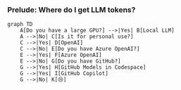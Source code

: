 ### Prelude: Where do I get LLM tokens?

```mermaid {scale: 0.9}
graph TD
    A[Do you have a large GPU?] -->|Yes| B[Local LLM]
    A -->|No| C[Is it for personal use?]
    C -->|Yes| D[OpenAI]
    C -->|No| E[Do you have Azure OpenAI?]
    E -->|Yes| F[Azure OpenAI]
    E -->|No| G[Do you have GitHub?]
    G -->|Yes| H[GitHub Models in Codespace]
    G -->|Yes| I[GitHub Copilot]
    G -->|No| K[😢]
```
